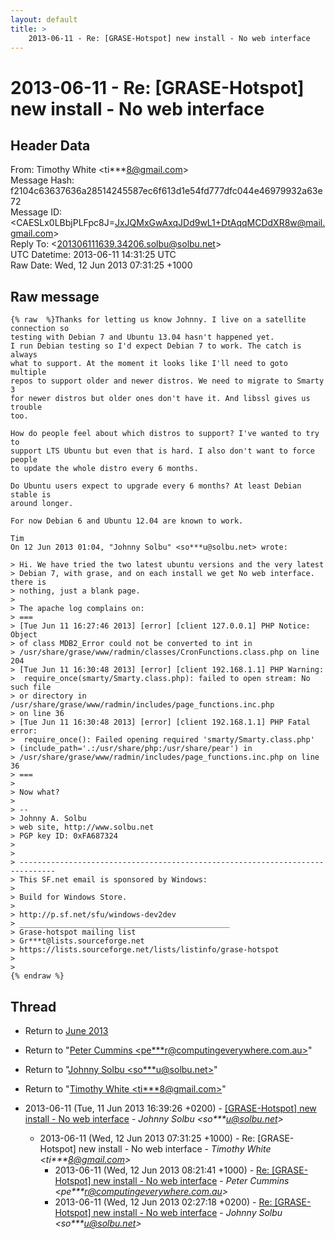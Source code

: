 ```yaml
---
layout: default
title: >
    2013-06-11 - Re: [GRASE-Hotspot] new install - No web interface
---
```


# 2013-06-11 - Re: [GRASE-Hotspot] new install - No web interface

## Header Data

From: Timothy White \<ti***8@gmail.com\><br>
Message Hash: f2104c63637636a28514245587ec6f613d1e54fd777dfc044e46979932a63e72<br>
Message ID: \<CAESLx0LBbjPLFpc8J=JxJQMxGwAxqJDd9wL1+DtAqqMCDdXR8w@mail.gmail.com\><br>
Reply To: \<201306111639.34206.solbu@solbu.net\><br>
UTC Datetime: 2013-06-11 14:31:25 UTC<br>
Raw Date: Wed, 12 Jun 2013 07:31:25 +1000<br>

## Raw message

```
{% raw  %}Thanks for letting us know Johnny. I live on a satellite connection so
testing with Debian 7 and Ubuntu 13.04 hasn't happened yet.
I run Debian testing so I'd expect Debian 7 to work. The catch is always
what to support. At the moment it looks like I'll need to goto multiple
repos to support older and newer distros. We need to migrate to Smarty 3
for newer distros but older ones don't have it. And libssl gives us trouble
too.

How do people feel about which distros to support? I've wanted to try to
support LTS Ubuntu but even that is hard. I also don't want to force people
to update the whole distro every 6 months.

Do Ubuntu users expect to upgrade every 6 months? At least Debian stable is
around longer.

For now Debian 6 and Ubuntu 12.04 are known to work.

Tim
On 12 Jun 2013 01:04, "Johnny Solbu" <so***u@solbu.net> wrote:

> Hi. We have tried the two latest ubuntu versions and the very latest
> Debian 7, with grase, and on each install we get No web interface. there is
> nothing, just a blank page.
>
> The apache log complains on:
> ===
> [Tue Jun 11 16:27:46 2013] [error] [client 127.0.0.1] PHP Notice:  Object
> of class MDB2_Error could not be converted to int in
> /usr/share/grase/www/radmin/classes/CronFunctions.class.php on line 204
> [Tue Jun 11 16:30:48 2013] [error] [client 192.168.1.1] PHP Warning:
>  require_once(smarty/Smarty.class.php): failed to open stream: No such file
> or directory in /usr/share/grase/www/radmin/includes/page_functions.inc.php
> on line 36
> [Tue Jun 11 16:30:48 2013] [error] [client 192.168.1.1] PHP Fatal error:
>  require_once(): Failed opening required 'smarty/Smarty.class.php'
> (include_path='.:/usr/share/php:/usr/share/pear') in
> /usr/share/grase/www/radmin/includes/page_functions.inc.php on line 36
> ===
>
> Now what?
>
> --
> Johnny A. Solbu
> web site, http://www.solbu.net
> PGP key ID: 0xFA687324
>
>
> ------------------------------------------------------------------------------
> This SF.net email is sponsored by Windows:
>
> Build for Windows Store.
>
> http://p.sf.net/sfu/windows-dev2dev
> _______________________________________________
> Grase-hotspot mailing list
> Gr***t@lists.sourceforge.net
> https://lists.sourceforge.net/lists/listinfo/grase-hotspot
>
>
{% endraw %}
```

## Thread

+ Return to [June 2013](/archive/2013/06)

+ Return to "[Peter Cummins <pe***r<span>@</span>computingeverywhere.com.au>](/authors/pe___r_at_computingeverywhere_com_au)"
+ Return to "[Johnny Solbu <so***u<span>@</span>solbu.net>](/authors/so___u_at_solbu_net)"
+ Return to "[Timothy White <ti***8<span>@</span>gmail.com>](/authors/ti___8_at_gmail_com)"

+ 2013-06-11 (Tue, 11 Jun 2013 16:39:26 +0200) - [[GRASE-Hotspot] new install - No web interface](/archive/2013/06/b55798edc719376e2d5a487b413f0c3572d1500238ca0341b0a1872003faeec3) - _Johnny Solbu \<so***u@solbu.net\>_
  + 2013-06-11 (Wed, 12 Jun 2013 07:31:25 +1000) - Re: [GRASE-Hotspot] new install - No web interface - _Timothy White \<ti***8@gmail.com\>_
    + 2013-06-11 (Wed, 12 Jun 2013 08:21:41 +1000) - [Re: [GRASE-Hotspot] new install - No web interface](/archive/2013/06/fb048f7ea15b7304e319b990770e262e52ad82918ecfe6e4eeff2de0eb8b6eb3) - _Peter Cummins \<pe***r@computingeverywhere.com.au\>_
    + 2013-06-11 (Wed, 12 Jun 2013 02:27:18 +0200) - [Re: [GRASE-Hotspot] new install - No web interface](/archive/2013/06/702b3ed87803c5a3f5640529b8e06a9b2407b978dc66566a5fa90ea78ba7d17f) - _Johnny Solbu \<so***u@solbu.net\>_


